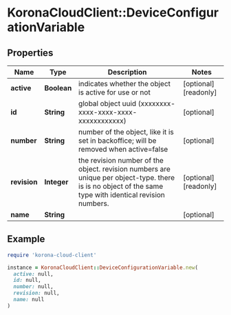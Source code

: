 # KoronaCloudClient::DeviceConfigurationVariable

## Properties

| Name | Type | Description | Notes |
| ---- | ---- | ----------- | ----- |
| **active** | **Boolean** | indicates whether the object is active for use or not | [optional][readonly] |
| **id** | **String** | global object uuid (xxxxxxxx-xxxx-xxxx-xxxx-xxxxxxxxxxxx) | [optional] |
| **number** | **String** | number of the object, like it is set in backoffice; will be removed when active&#x3D;false | [optional] |
| **revision** | **Integer** | the revision number of the object. revision numbers are unique per object-type. there is is no object of the same type with identical revision numbers. | [optional][readonly] |
| **name** | **String** |  | [optional] |

## Example

```ruby
require 'korona-cloud-client'

instance = KoronaCloudClient::DeviceConfigurationVariable.new(
  active: null,
  id: null,
  number: null,
  revision: null,
  name: null
)
```

